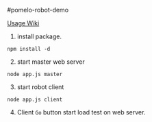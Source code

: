 #pomelo-robot-demo

[Usage Wiki](https://github.com/NetEase/pomelo/wiki/PomeloRobot-%E4%BD%BF%E7%94%A8%E6%96%87%E6%A1%A3)

1. install package.

```
npm install -d
```

2. start master web server

```
node app.js master
```

3. start robot client

```
node app.js client
```

4. Client `Go` button start load test on web server.

